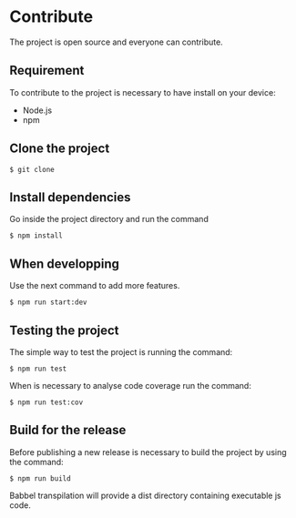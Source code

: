 # Contribute

The project is open source and everyone can contribute.

## Requirement

To contribute to the project is necessary to have install on your device:
 - Node.js
 - npm

## Clone the project

`$ git clone `

## Install dependencies

Go inside the project directory and run the command

`$ npm install`

## When developping

Use the next command to add more features. 

`$ npm run start:dev`

## Testing the project

The simple way to test the project is running the command:

`$ npm run test`

When is necessary to analyse code coverage run the command:

`$ npm run test:cov`

## Build for the release

Before publishing a new release is necessary to build the project by using the command:

`$ npm run build`

Babbel transpilation will provide a dist directory containing executable js code.